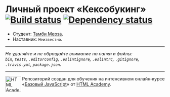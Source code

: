 # Личный проект «Кексобукинг» [![Build status][travis-image]][travis-url] [![Dependency status][dependency-image]][dependency-url]

* Студент: [Тамби Мерза](https://up.htmlacademy.ru/javascript/8/user/177362).
* Наставник: `Неизвестно`.

---

_Не удаляйте и не обращайте внимание на папки и файлы:_<br>
_`bin`, `tests`, `.editorconfig`, `.eslintignore`, `.eslintrc`, `.gitignore`, `.travis.yml`, `package.json`._

---

<a href="https://htmlacademy.ru/intensive/javascript"><img align="left" width="50" height="50" title="HTML Academy" src="https://up.htmlacademy.ru/static/img/intensive/javascript/logo-for-github.svg"></a>

Репозиторий создан для обучения на интенсивном онлайн‑курсе «[Базовый JavaScript](https://htmlacademy.ru/intensive/javascript)» от [HTML Academy](https://htmlacademy.ru).

[travis-image]: https://travis-ci.org/htmlacademy-javascript/177362-keksobooking.svg?branch=master
[travis-url]: https://travis-ci.org/htmlacademy-javascript/177362-keksobooking
[dependency-image]: https://david-dm.org/htmlacademy-javascript/177362-keksobooking.svg?style=flat-square
[dependency-url]: https://david-dm.org/htmlacademy-javascript/177362-keksobooking
